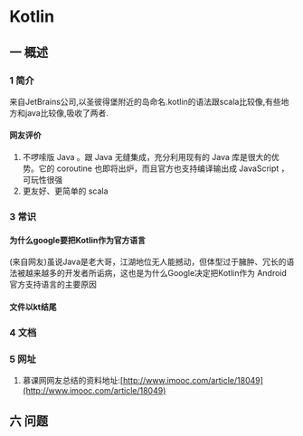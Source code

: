 # Kotlin
## 一 概述
### 1 简介
来自JetBrains公司,以圣彼得堡附近的岛命名.kotlin的语法跟scala比较像,有些地方和java比较像,吸收了两者.
#### 网友评价
1. 不啰嗦版 Java 。跟 Java 无缝集成，充分利用现有的 Java 库是很大的优势。它的 coroutine 也即将出炉，而且官方也支持编译输出成 JavaScript ，可玩性很强
2. 更友好、更简单的 scala


### 3 常识
#### 为什么google要把Kotlin作为官方语言
(来自网友)虽说Java是老大哥，江湖地位无人能撼动，但体型过于臃肿、冗长的语法被越来越多的开发者所诟病，这也是为什么Google决定把Kotlin作为 Android官方支持语言的主要原因
#### 文件以kt结尾
### 4 文档
### 5 网址
1. 慕课网网友总结的资料地址:[http://www.imooc.com/article/18049](http://www.imooc.com/article/18049)

## 六 问题